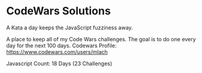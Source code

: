 # CodeWars Solutions
A Kata a day keeps the JavaScript fuzziness away.

A place to keep all of my Code Wars challenges. The goal is to do one every day for the next 100 days. 
Codewars Profile: https://www.codewars.com/users/mlach

Javascript Count: 18 Days (23 Challenges)

